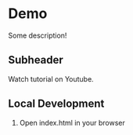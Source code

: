 # Demo

Some description!

## Subheader

Watch tutorial on Youtube.

## Local Development
1. Open index.html in your browser